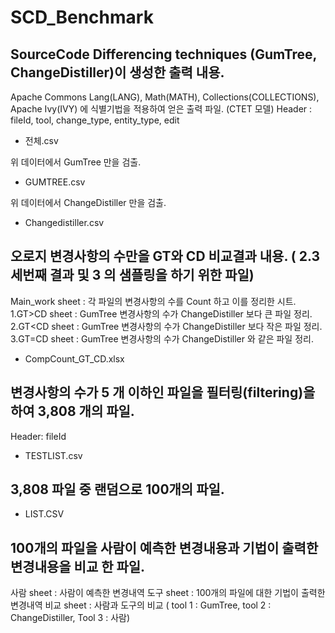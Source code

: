 # SCD_Benchmark


## SourceCode Differencing techniques (GumTree, ChangeDistiller)이 생성한 출력 내용.

Apache Commons Lang(LANG), Math(MATH), Collections(COLLECTIONS), Apache Ivy(IVY) 에 식별기법을 적용하여 얻은  출력 파일. (CTET 모델)
Header : fileId, tool, change_type, entity_type, edit

+ 전체.csv

위 데이터에서 GumTree 만을 검출.

+ GUMTREE.csv

위 데이터에서 ChangeDistiller 만을 검출.

+ Changedistiller.csv


## 오로지 변경사항의 수만을 GT와 CD 비교결과 내용. ( 2.3 세번째 결과 및 3 의 샘플링을 하기 위한 파일)

Main_work sheet : 각 파일의 변경사항의 수를 Count 하고 이를 정리한 시트.
1.GT>CD sheet :  GumTree 변경사항의 수가 ChangeDistiller 보다 큰 파일 정리.
2.GT<CD sheet :  GumTree 변경사항의 수가 ChangeDistiller 보다 작은 파일 정리.
3.GT=CD sheet :  GumTree 변경사항의 수가 ChangeDistiller 와 같은 파일  정리.

+ CompCount_GT_CD.xlsx

## 변경사항의 수가 5 개 이하인 파일을 필터링(filtering)을 하여 3,808 개의 파일.
Header: fileId
+ TESTLIST.csv

## 3,808 파일 중 랜덤으로 100개의 파일.

+ LIST.CSV

## 100개의 파일을 사람이 예측한 변경내용과 기법이 출력한 변경내용을 비교 한 파일.

사람 sheet : 사람이 예측한 변경내역
도구 sheet : 100개의 파일에 대한 기법이 출력한 변경내역
비교 sheet : 사람과 도구의 비교 ( tool 1 : GumTree, tool 2 : ChangeDistiller, Tool 3 : 사람)





